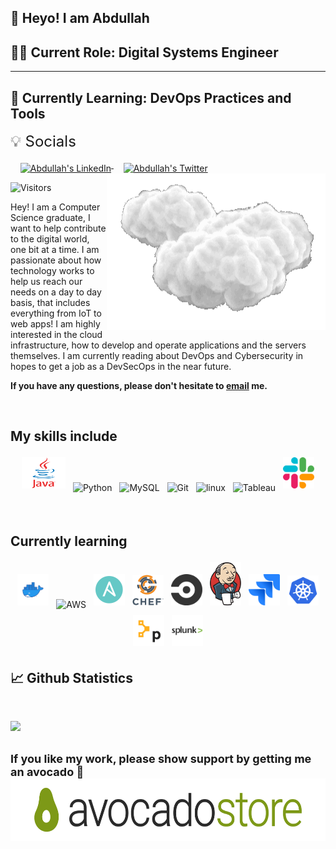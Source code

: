 ## 👋 Heyo! I am Abdullah
## 🧑‍💻 Current Role: Digital Systems Engineer
---
## 🌱 Currently Learning: DevOps Practices and Tools
<font size="5">💡 Socials</font>


&nbsp;&nbsp;&nbsp;
<a href="https://www.linkedin.com/in/aalromaihi/">
  <img align="middle" alt="Abdullah's LinkedIn" width="30px" src="https://raw.githubusercontent.com/peterthehan/peterthehan/master/assets/linkedin.svg" />
</a>
&nbsp;&nbsp;&nbsp;
<a href="https://twitter.com/AbdulllahAR_">
  <img align="middle" alt="Abdullah's Twitter" width="30px" src="https://raw.githubusercontent.com/peterthehan/peterthehan/master/assets/twitter.svg" />
</a>
<img src="https://github.com/abdocado/abdocado/blob/main/resources/icegif-1037.gif" width="350" height="250" align="right"/>


![Visitors](https://api.visitorbadge.io/api/visitors?path=https%3A%2F%2Fgithub.com%2Fabdocado%2Fabdocado.git&label=Visitors&countColor=%23ba68c8)



Hey! I am a Computer Science graduate, I want to help contribute to the digital world, one bit at a time. I am passionate about how technology works to help us reach our needs on a day to day basis, that includes everything from IoT to web apps! I am highly interested in the cloud infrastructure, how to develop and operate applications and the servers themselves. I am currently reading about DevOps and Cybersecurity in hopes to get a job as a DevSecOps in the near future.

**If you have any questions, please don't hesitate to [email](mailto:abdullah.arjobs@gmail.com) me.**

<br>

## My skills include
<p align="center">
	<img title="Java" alt="Java" src="https://github.com/abdocado/abdocado/blob/main/resources/java-60-1174953.webp" width="70" height="50" style="vertical-align:down; margin:4px"/>
	<img title="Python" alt="Python" src="https://raw.githubusercontent.com/Thomas-George-T/Thomas-George-T/master/assets/python.svg" width="40" height="40" style="vertical-align:down; margin:4px"/>
	<img title="MySQL" alt="MySQL" src="https://raw.githubusercontent.com/Thomas-George-T/Thomas-George-T/master/assets/mysql.svg" width="40" height="40" style="vertical-align:down; margin:4px"/>
	<img title="Git" alt="Git" src="https://raw.githubusercontent.com/Thomas-George-T/Thomas-George-T/master/assets/git.svg" width="70" height="40" style="vertical-align:down; margin:4px"/>
	<img title="linux" alt="linux" src="https://raw.githubusercontent.com/Thomas-George-T/Thomas-George-T/master/assets/linux-tux.svg" width="40" style="vertical-align:down; margin:4px"/>	
	<img title="Tableau" alt="Tableau" src="https://raw.githubusercontent.com/Thomas-George-T/Thomas-George-T/master/assets/tableau.svg" width="200" style="vertical-align:down; margin:4px"/>
    <img title="Slack" alt="Slack" src="/resources/slack.png" width="50" style="vertical-align:down; margin:4px"/>

</p>

<br>

## Currently learning

<p align="center">
    <img title="Docker" alt="Docker" src="/resources/Moby-logo-sm.webp" width="50" style="vertical-align:down; margin:4px"/>
	<img title="AWS" alt="AWS" src="https://raw.githubusercontent.com/Thomas-George-T/Thomas-George-T/master/assets/aws.svg" width="60" height="40" style="vertical-align:down; margin:4px"/>
    <img title="Ansible" alt="Ansible" src="/resources/ansible.png" width="50" style="vertical-align:down; margin:4px"/>
    <img title="Chef" alt="Chef" src="/resources/chef.png" width="50" style="vertical-align:down; margin:4px"/>
    <img title="CircleCI" alt="CircleCI" src="/resources/CircleCI.png" width="50" style="vertical-align:down; margin:4px"/>
    <img title="Jenkins" alt="Jenkins" src="/resources/jenkinsmain.png" width="50" style="vertical-align:down; margin:4px"/>
    <img title="Jira" alt="Jira" src="/resources/jira.png" width="50" style="vertical-align:down; margin:4px"/>
    <img title="Kubernetes" alt="Kubernetes" src="/resources/kubernetes.png" width="50" style="vertical-align:down; margin:4px"/>
    <img title="Puppet" alt="Puppet" src="/resources/puppet.png" width="50" style="vertical-align:down; margin:4px"/>
	<img title="Splunk" alt="Splunk" src="/resources/splunk.png" width="50" style="vertical-align:down; margin:4px"/>
	
</p>


## 📈 Github Statistics
<br>

[![](https://github-readme-stats.vercel.app/api?username=abdocado&&hide=stars&show_icons=true&theme=github_dark)](https://github.com/anuraghazra/github-readme-stats)
<br>
<br>

<font size="4">**If you like my work, please show support by getting me an avocado 🥑**</font>
<br>
<a href=https://www.buymeacoffee.com/abdullaharM><img src="/resources/store.png" alt="Buy me an avocado!" width="600" height="100"></a>